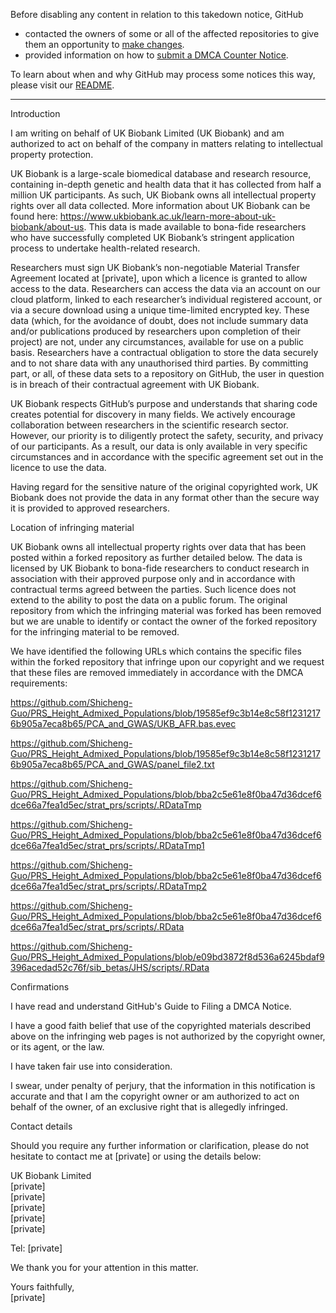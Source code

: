 Before disabling any content in relation to this takedown notice, GitHub
- contacted the owners of some or all of the affected repositories to give them an opportunity to [make changes](https://docs.github.com/en/github/site-policy/dmca-takedown-policy#a-how-does-this-actually-work).
- provided information on how to [submit a DMCA Counter Notice](https://docs.github.com/en/articles/guide-to-submitting-a-dmca-counter-notice).

To learn about when and why GitHub may process some notices this way, please visit our [README](https://github.com/github/dmca/blob/master/README.md#anatomy-of-a-takedown-notice).

---

Introduction

I am writing on behalf of UK Biobank Limited (UK Biobank) and am authorized to act on behalf of the company in matters relating to intellectual property protection.  

UK Biobank is a large-scale biomedical database and research resource, containing in-depth genetic and health data that it has collected from half a million UK participants. As such, UK Biobank owns all intellectual property rights over all data collected. More information about UK Biobank can be found here: https://www.ukbiobank.ac.uk/learn-more-about-uk-biobank/about-us. This data is made available to bona-fide researchers who have successfully completed UK Biobank’s stringent application process to undertake health-related research. 

Researchers must sign UK Biobank’s non-negotiable Material Transfer Agreement located at [private], upon which a licence is granted to allow access to the data. Researchers can access the data via an account on our cloud platform, linked to each researcher’s individual registered account, or via a secure download using a unique time-limited encrypted key. These data (which, for the avoidance of doubt, does not include summary data and/or publications produced by researchers upon completion of their project) are not, under any circumstances, available for use on a public basis. Researchers have a contractual obligation to store the data securely and to not share data with any unauthorised third parties. By committing part, or all, of these data sets to a repository on GitHub, the user in question is in breach of their contractual agreement with UK Biobank.

UK Biobank respects GitHub’s purpose and understands that sharing code creates potential for discovery in many fields. We actively encourage collaboration between researchers in the scientific research sector. However, our priority is to diligently protect the safety, security, and privacy of our participants. As a result, our data is only available in very specific circumstances and in accordance with the specific agreement set out in the licence to use the data. 

Having regard for the sensitive nature of the original copyrighted work, UK Biobank does not provide the data in any format other than the secure way it is provided to approved researchers.

Location of infringing material

UK Biobank owns all intellectual property rights over data that has been posted within a forked repository as further detailed below. The data is licensed by UK Biobank to bona-fide researchers to conduct research in association with their approved purpose only and in accordance with contractual terms agreed between the parties. Such licence does not extend to the ability to post the data on a public forum. The original repository from which the infringing material was forked has been removed but we are unable to identify or contact the owner of the forked repository for the infringing material to be removed.

We have identified the following URLs which contains the specific files within the forked repository that infringe upon our copyright and we request that these files are removed immediately in accordance with the DMCA requirements:

https://github.com/Shicheng-Guo/PRS_Height_Admixed_Populations/blob/19585ef9c3b14e8c58f12312176b905a7eca8b65/PCA_and_GWAS/UKB_AFR.bas.evec

https://github.com/Shicheng-Guo/PRS_Height_Admixed_Populations/blob/19585ef9c3b14e8c58f12312176b905a7eca8b65/PCA_and_GWAS/panel_file2.txt

https://github.com/Shicheng-Guo/PRS_Height_Admixed_Populations/blob/bba2c5e61e8f0ba47d36dcef6dce66a7fea1d5ec/strat_prs/scripts/.RDataTmp

https://github.com/Shicheng-Guo/PRS_Height_Admixed_Populations/blob/bba2c5e61e8f0ba47d36dcef6dce66a7fea1d5ec/strat_prs/scripts/.RDataTmp1

https://github.com/Shicheng-Guo/PRS_Height_Admixed_Populations/blob/bba2c5e61e8f0ba47d36dcef6dce66a7fea1d5ec/strat_prs/scripts/.RDataTmp2

https://github.com/Shicheng-Guo/PRS_Height_Admixed_Populations/blob/bba2c5e61e8f0ba47d36dcef6dce66a7fea1d5ec/strat_prs/scripts/.RData

https://github.com/Shicheng-Guo/PRS_Height_Admixed_Populations/blob/e09bd3872f8d536a6245bdaf9396acedad52c76f/sib_betas/JHS/scripts/.RData 

Confirmations

I have read and understand GitHub's Guide to Filing a DMCA Notice.

I have a good faith belief that use of the copyrighted materials described above on the infringing web pages is not authorized by the copyright owner, or its agent, or the law.

I have taken fair use into consideration.

I swear, under penalty of perjury, that the information in this notification is accurate and that I am the copyright owner or am authorized to act on behalf of the owner, of an exclusive right that is allegedly infringed.

Contact details

Should you require any further information or clarification, please do not hesitate to contact me at [private] or using the details below:

UK Biobank Limited  
[private]  
[private]  
[private]  
[private]  
[private]  

Tel: [private]  

We thank you for your attention in this matter.

Yours faithfully,  
[private]  
